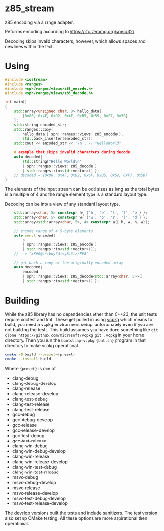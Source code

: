 # z85_stream
z85 encoding via a range adapter.

Peforms encoding according to https://rfc.zeromq.org/spec/32/

Decoding skips invalid characters, however, which allows spaces and newlines within the text.

# Using

```cpp
#include <iostream>
#include <ranges>
#include <sph/ranges/views/z85_encode.h>
#include <sph/ranges/views/z85_decode.h>

int main()
{
    std::array<unsigned char, 8> hello_data{ 
        {0x86, 0x4F, 0xD2, 0x6F, 0xB5, 0x59, 0xF7, 0x5B}
    };
    std::string encoded_str;
    std::ranges::copy(
        hello_data | sph::ranges::views::z85_encode(),
        std::back_inserter(encoded_str));
    std::cout << encoded_str << '\n'; // "HelloWorld"
    
    # example that skips invalid characters during decode
    auto decoded{ 
        std::string{"Hello World\n"
        | sph::ranges::views::z85_decode() 
        | std::ranges::to<std::vector>() };
    // decoded = {0x86, 0x4F, 0xD2, 0x6F, 0xB5, 0x59, 0xF7, 0x5B}
}

```

The elements of the input stream can be odd sizes as long as the total bytes 
is a multiple of 4 and the range element type is a standard layout type.

Decoding can be into a view of any standard layout type.

```cpp
    std::array<char, 5> constexpr h{ {'h', 'e', 'l', 'l', 'o'} };
    std::array<char, 5> constexpr w{ {'w', 'o', 'r', 'l', 'd'} };
    std::array<std::array<char, 5>, 4> constexpr a{{ h, w, h, w}};

    // encode range of 4 5-byte elements
    auto const encoded{ 
        a 
        | sph::ranges::views::z85_encode() 
        | std::ranges::to<std::vector>()};
    // --> "xK#0@z*cbuy?di<y&13lz/PV8"

    // get back a copy of the originally encoded array
    auto decoded{ 
        encoded 
        | sph::ranges::views::z85_decode<std::array<char, 5>>() 
        | std::ranges::to<std::vector>() };
```

# Building

While the z85 library has no dependencies other than C++23, the unit tests 
require doctest and fmt. These get pulled in using [vcpkg](https://vcpkg.io/en/)
which means to build, you need a vcpkg environment setup, unfortunately even if 
you are not building the tests. This build assumes you have done something like 
`git clone https://github.com/microsoft/vcpkg.git .vcpkg` in your home directory.
Then you run the `bootstrap-vcpkg.{bat,sh}` program in that directory to make
vcpkg operational.

```sh
cmake -B build --preset={preset}
cmake --install build 
```
Where `{preset}` is one of
 * clang-debug
 * clang-debug-develop
 * clang-release
 * clang-release-develop
 * clang-test-debug
 * clang-test-release
 * clang-test-release
 * gcc-debug
 * gcc-debug-develop
 * gcc-release
 * gcc-release-develop
 * gcc-test-debug
 * gcc-test-release
 * clang-win-debug
 * clang-win-debug-develop
 * clang-win-release
 * clang-win-release-develop
 * clang-win-test-debug
 * clang-win-test-release
 * msvc-debug
 * msvc-debug-develop
 * msvc-release
 * msvc-release-develop
 * msvc-test-debug-develop
 * msvc-test-release-develop

The develop versions built the tests and include sanitizers. The test version 
also set up CMake testing. All these options are more aspirational then 
operational.